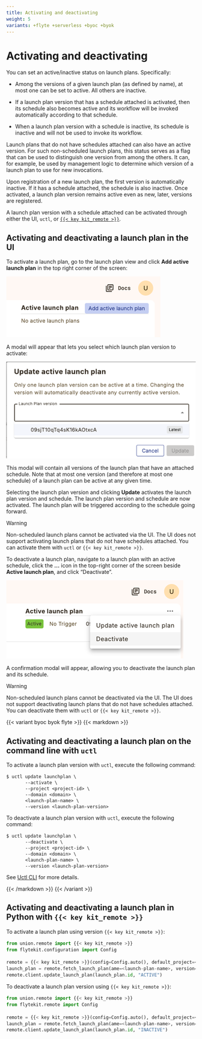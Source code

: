```yaml
---
title: Activating and deactivating
weight: 5
variants: +flyte +serverless +byoc +byok
---
```


# Activating and deactivating

You can set an active/inactive status on launch plans. Specifically:

* Among the versions of a given launch plan (as defined by name), at most one can be set to active.
  All others are inactive.

* If a launch plan version that has a schedule attached is activated, then its schedule also becomes active and its workflow will be invoked automatically according to that schedule.

* When a launch plan version with a schedule is inactive, its schedule is inactive and will not be used to invoke its workflow.

Launch plans that do not have schedules attached can also have an active version.
For such non-scheduled launch plans, this status serves as a flag that can be used to distinguish one version from among the others.
It can, for example, be used by management logic to determine which version of a launch plan to use for new invocations.

Upon registration of a new launch plan, the first version is automatically inactive.
If it has a schedule attached, the schedule is also inactive.
Once activated, a launch plan version remains active even as new, later, versions are registered.

A launch plan version with a schedule attached can be activated through either the UI, `uctl`, or [`{{< key kit_remote >}}`](../../../user-guide/development-cycle/union-remote).

## Activating and deactivating a launch plan in the UI

To activate a launch plan, go to the launch plan view and click **Add active launch plan** in the top right corner of the screen:

![Activate schedule](../../../_static/images/user-guide/core-concepts/launch-plans/activating-and-deactivating/add-active-launch-plan.png)

A modal will appear that lets you select which launch plan version to activate:

![Activate schedule](../../../_static/images/user-guide/core-concepts/launch-plans/activating-and-deactivating/update-active-launch-plan-dialog.png)

This modal will contain all versions of the launch plan that have an attached schedule.
Note that at most one version (and therefore at most one schedule) of a launch plan can be active at any given time.

Selecting the launch plan version and clicking **Update** activates the launch plan version and schedule.
The launch plan version and schedule are now activated. The launch plan will be triggered according to the schedule going forward.

> [!WARNING]
> Non-scheduled launch plans cannot be activated via the UI.
> The UI does not support activating launch plans that do not have schedules attached.
> You can activate them with `uctl` or `{{< key kit_remote >}}`.

To deactivate a launch plan, navigate to a launch plan with an active schedule, click the **...** icon in the top-right corner of the screen beside **Active launch plan**, and click “Deactivate”.

![Deactivate schedule](../../../_static/images/user-guide/core-concepts/launch-plans/activating-and-deactivating/deactivate-launch-plan.png)

A confirmation modal will appear, allowing you to deactivate the launch plan and its schedule.

> [!WARNING]
> Non-scheduled launch plans cannot be deactivated via the UI.
> The UI does not support deactivating launch plans that do not have schedules attached.
> You can deactivate them with `uctl` or `{{< key kit_remote >}}`.

{{< variant byoc byok flyte >}}
{{< markdown >}}

## Activating and deactivating a launch plan on the command line with `uctl`

To activate a launch plan version with `uctl`, execute the following command:

```shell
$ uctl update launchplan \
       --activate \
       --project <project-id> \
       --domain <domain> \
       <launch-plan-name> \
       --version <launch-plan-version>
```


To deactivate a launch plan version with `uctl`, execute the following command:

```shell
$ uctl update launchplan \
       --deactivate \
       --project <project-id> \
       --domain <domain> \
       <launch-plan-name> \
       --version <launch-plan-version>
```


See [Uctl CLI](../../../api-reference/uctl-cli) for more details.

{{< /markdown >}}
{{< /variant >}}

<!-- TODO: Adjust Remote code or serverless vs everything else -->
## Activating and deactivating a launch plan in Python with `{{< key kit_remote >}}`

To activate a launch plan using version `{{< key kit_remote >}}`:

```python
from union.remote import {{< key kit_remote >}}
from flytekit.configuration import Config

remote = {{< key kit_remote >}}(config=Config.auto(), default_project=<project-id>, default_domain=<domain>)
launch_plan = remote.fetch_launch_plan(ame=<launch-plan-name>, version=<launch-plan-version>).id
remote.client.update_launch_plan(launch_plan.id, "ACTIVE")
```

To deactivate a launch plan version using `{{< key kit_remote >}}`:

```python
from union.remote import {{< key kit_remote >}}
from flytekit.remote import Config

remote = {{< key kit_remote >}}(config=Config.auto(), default_project=<project-id>, default_domain=<domain>)
launch_plan = remote.fetch_launch_plan(ame=<launch-plan-name>, version=<launch-plan-version>)
remote.client.update_launch_plan(launch_plan.id, "INACTIVE")
```

<!-- TODO need to add and link to full UnionRemote documentation to Union docs -- current UnionRemote page does not document all launch plan methods. -->
